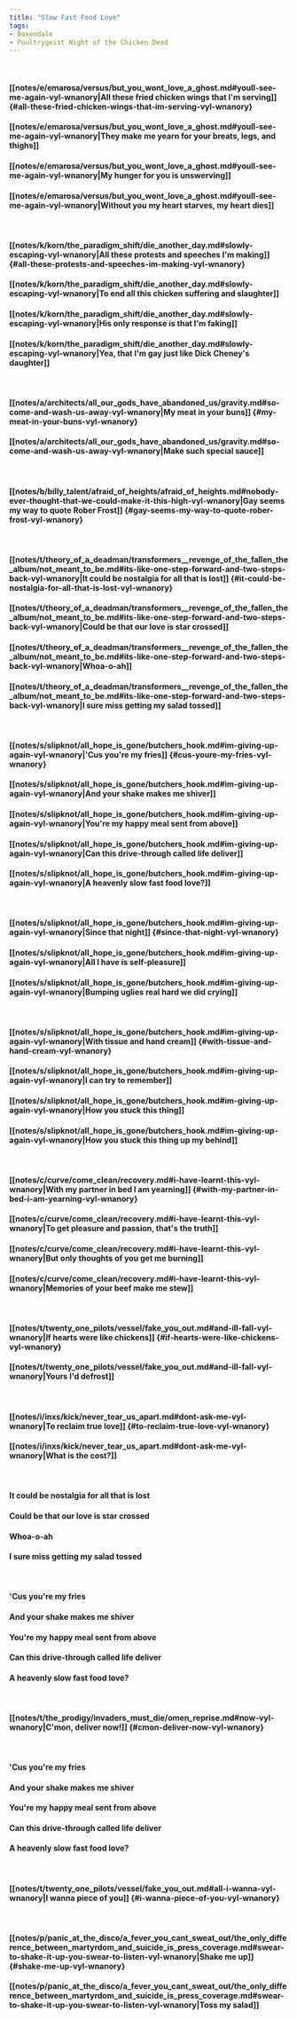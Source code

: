 ```yaml
---
title: "Slow Fast Food Love"
tags:
- Baxendale
- Poultrygeist Night of the Chicken Dead
---
```

&nbsp;
#### [[notes/e/emarosa/versus/but_you_wont_love_a_ghost.md#youll-see-me-again-vyl-wnanory|All these fried chicken wings that I'm serving]] {#all-these-fried-chicken-wings-that-im-serving-vyl-wnanory}
#### [[notes/e/emarosa/versus/but_you_wont_love_a_ghost.md#youll-see-me-again-vyl-wnanory|They make me yearn for your breats, legs, and thighs]]
#### [[notes/e/emarosa/versus/but_you_wont_love_a_ghost.md#youll-see-me-again-vyl-wnanory|My hunger for you is unswerving]]
#### [[notes/e/emarosa/versus/but_you_wont_love_a_ghost.md#youll-see-me-again-vyl-wnanory|Without you my heart starves, my heart dies]]
&nbsp;
#### [[notes/k/korn/the_paradigm_shift/die_another_day.md#slowly-escaping-vyl-wnanory|All these protests and speeches I'm making]] {#all-these-protests-and-speeches-im-making-vyl-wnanory}
#### [[notes/k/korn/the_paradigm_shift/die_another_day.md#slowly-escaping-vyl-wnanory|To end all this chicken suffering and slaughter]]
#### [[notes/k/korn/the_paradigm_shift/die_another_day.md#slowly-escaping-vyl-wnanory|His only response is that I'm faking]]
#### [[notes/k/korn/the_paradigm_shift/die_another_day.md#slowly-escaping-vyl-wnanory|Yea, that I'm gay just like Dick Cheney's daughter]]
&nbsp;
#### [[notes/a/architects/all_our_gods_have_abandoned_us/gravity.md#so-come-and-wash-us-away-vyl-wnanory|My meat in your buns]] {#my-meat-in-your-buns-vyl-wnanory}
#### [[notes/a/architects/all_our_gods_have_abandoned_us/gravity.md#so-come-and-wash-us-away-vyl-wnanory|Make such special sauce]]
&nbsp;
#### [[notes/b/billy_talent/afraid_of_heights/afraid_of_heights.md#nobody-ever-thought-that-we-could-make-it-this-high-vyl-wnanory|Gay seems my way to quote Rober Frost]] {#gay-seems-my-way-to-quote-rober-frost-vyl-wnanory}
&nbsp;
#### [[notes/t/theory_of_a_deadman/transformers__revenge_of_the_fallen_the_album/not_meant_to_be.md#its-like-one-step-forward-and-two-steps-back-vyl-wnanory|It could be nostalgia for all that is lost]] {#it-could-be-nostalgia-for-all-that-is-lost-vyl-wnanory}
#### [[notes/t/theory_of_a_deadman/transformers__revenge_of_the_fallen_the_album/not_meant_to_be.md#its-like-one-step-forward-and-two-steps-back-vyl-wnanory|Could be that our love is star crossed]]
#### [[notes/t/theory_of_a_deadman/transformers__revenge_of_the_fallen_the_album/not_meant_to_be.md#its-like-one-step-forward-and-two-steps-back-vyl-wnanory|Whoa-o-ah]]
#### [[notes/t/theory_of_a_deadman/transformers__revenge_of_the_fallen_the_album/not_meant_to_be.md#its-like-one-step-forward-and-two-steps-back-vyl-wnanory|I sure miss getting my salad tossed]]
&nbsp;
#### [[notes/s/slipknot/all_hope_is_gone/butchers_hook.md#im-giving-up-again-vyl-wnanory|'Cus you're my fries]] {#cus-youre-my-fries-vyl-wnanory}
#### [[notes/s/slipknot/all_hope_is_gone/butchers_hook.md#im-giving-up-again-vyl-wnanory|And your shake makes me shiver]]
#### [[notes/s/slipknot/all_hope_is_gone/butchers_hook.md#im-giving-up-again-vyl-wnanory|You're my happy meal sent from above]]
#### [[notes/s/slipknot/all_hope_is_gone/butchers_hook.md#im-giving-up-again-vyl-wnanory|Can this drive-through called life deliver]]
#### [[notes/s/slipknot/all_hope_is_gone/butchers_hook.md#im-giving-up-again-vyl-wnanory|A heavenly slow fast food love?]]
&nbsp;
#### [[notes/s/slipknot/all_hope_is_gone/butchers_hook.md#im-giving-up-again-vyl-wnanory|Since that night]] {#since-that-night-vyl-wnanory}
#### [[notes/s/slipknot/all_hope_is_gone/butchers_hook.md#im-giving-up-again-vyl-wnanory|All I have is self-pleasure]]
#### [[notes/s/slipknot/all_hope_is_gone/butchers_hook.md#im-giving-up-again-vyl-wnanory|Bumping uglies real hard we did crying]]
&nbsp;
#### [[notes/s/slipknot/all_hope_is_gone/butchers_hook.md#im-giving-up-again-vyl-wnanory|With tissue and hand cream]] {#with-tissue-and-hand-cream-vyl-wnanory}
#### [[notes/s/slipknot/all_hope_is_gone/butchers_hook.md#im-giving-up-again-vyl-wnanory|I can try to remember]]
#### [[notes/s/slipknot/all_hope_is_gone/butchers_hook.md#im-giving-up-again-vyl-wnanory|How you stuck this thing]]
#### [[notes/s/slipknot/all_hope_is_gone/butchers_hook.md#im-giving-up-again-vyl-wnanory|How you stuck this thing up my behind]]
&nbsp;
#### [[notes/c/curve/come_clean/recovery.md#i-have-learnt-this-vyl-wnanory|With my partner in bed I am yearning]] {#with-my-partner-in-bed-i-am-yearning-vyl-wnanory}
#### [[notes/c/curve/come_clean/recovery.md#i-have-learnt-this-vyl-wnanory|To get pleasure and passion, that's the truth]]
#### [[notes/c/curve/come_clean/recovery.md#i-have-learnt-this-vyl-wnanory|But only thoughts of you get me burning]]
#### [[notes/c/curve/come_clean/recovery.md#i-have-learnt-this-vyl-wnanory|Memories of your beef make me stew]]
&nbsp;
#### [[notes/t/twenty_one_pilots/vessel/fake_you_out.md#and-ill-fall-vyl-wnanory|If hearts were like chickens]] {#if-hearts-were-like-chickens-vyl-wnanory}
#### [[notes/t/twenty_one_pilots/vessel/fake_you_out.md#and-ill-fall-vyl-wnanory|Yours I'd defrost]]
&nbsp;
#### [[notes/i/inxs/kick/never_tear_us_apart.md#dont-ask-me-vyl-wnanory|To reclaim true love]] {#to-reclaim-true-love-vyl-wnanory}
#### [[notes/i/inxs/kick/never_tear_us_apart.md#dont-ask-me-vyl-wnanory|What is the cost?]]
&nbsp;
#### It could be nostalgia for all that is lost
#### Could be that our love is star crossed
#### Whoa-o-ah
#### I sure miss getting my salad tossed
&nbsp;
#### 'Cus you're my fries
#### And your shake makes me shiver
#### You're my happy meal sent from above
#### Can this drive-through called life deliver
#### A heavenly slow fast food love?
&nbsp;
#### [[notes/t/the_prodigy/invaders_must_die/omen_reprise.md#now-vyl-wnanory|C'mon, deliver now!]] {#cmon-deliver-now-vyl-wnanory}
&nbsp;
#### 'Cus you're my fries
#### And your shake makes me shiver
#### You're my happy meal sent from above
#### Can this drive-through called life deliver
#### A heavenly slow fast food love?
&nbsp;
#### [[notes/t/twenty_one_pilots/vessel/fake_you_out.md#all-i-wanna-vyl-wnanory|I wanna piece of you]] {#i-wanna-piece-of-you-vyl-wnanory}
&nbsp;
#### [[notes/p/panic_at_the_disco/a_fever_you_cant_sweat_out/the_only_difference_between_martyrdom_and_suicide_is_press_coverage.md#swear-to-shake-it-up-you-swear-to-listen-vyl-wnanory|Shake me up]] {#shake-me-up-vyl-wnanory}
#### [[notes/p/panic_at_the_disco/a_fever_you_cant_sweat_out/the_only_difference_between_martyrdom_and_suicide_is_press_coverage.md#swear-to-shake-it-up-you-swear-to-listen-vyl-wnanory|Toss my salad]]
